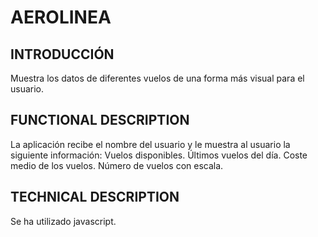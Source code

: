 # AEROLINEA

## INTRODUCCIÓN
Muestra los datos de diferentes vuelos de una forma más visual para el usuario.

## FUNCTIONAL DESCRIPTION
La aplicación recibe el nombre del usuario y le muestra  al usuario la siguiente información:
Vuelos disponibles.
Últimos vuelos del día. 
Coste medio de los vuelos.
Número de vuelos con escala.

## TECHNICAL DESCRIPTION
Se ha utilizado javascript.